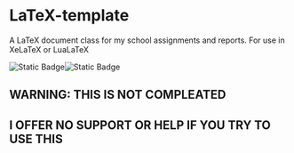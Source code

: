 # LaTeX-template
A LaTeX document class for my school assignments and reports.
For use in XeLaTeX or LuaLaTeX

![Static Badge](https://img.shields.io/badge/Works_on-my_machine-blue?style=for-the-badge)![Static Badge](https://img.shields.io/badge/Not-working-Red?style=for-the-badge&color=f01414)

## WARNING: THIS IS NOT COMPLEATED
## I OFFER NO SUPPORT OR HELP IF YOU TRY TO USE THIS
